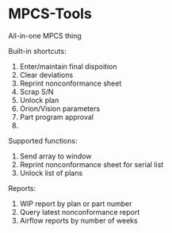 # MPCS-Tools
All-in-one MPCS thing


Built-in shortcuts:
1. Enter/maintain final dispoition
2. Clear deviations
3. Reprint nonconformance sheet
4. Scrap S/N
5. Unlock plan
6. Orion/Vision parameters
7. Part program approval
8. 
Supported functions:
1. Send array to window
2. Reprint nonconformance sheet for serial list
3. Unlock list of plans

Reports:
1. WIP report by plan or part number
2. Query latest nonconformance report
3. Airflow reports by number of weeks
